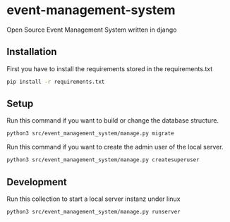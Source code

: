 # event-management-system
Open Source Event Management System written in django

## Installation
First you have to install the requirements stored in the requirements.txt
```bash
pip install -r requirements.txt
```

## Setup
Run this command if you want to build or change the database structure.
```bash
python3 src/event_management_system/manage.py migrate
```
Run this command if you want to create the admin user of the local server.
```bash
python3 src/event_management_system/manage.py createsuperuser
```

## Development
Run this collection to start a local server instanz under linux
```bash
python3 src/event_management_system/manage.py runserver
```
